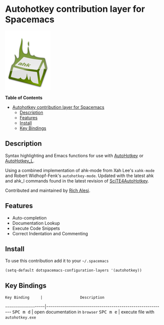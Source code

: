 # Autohotkey contribution layer for Spacemacs

![logo](img/ahk.png)

<!-- markdown-toc start - Don't edit this section. Run M-x markdown-toc/generate-toc again -->
**Table of Contents**

- [Autohotkey contribution layer for Spacemacs](#autohotkey-contribution-layer-for-spacemacs)
    - [Description](#description)
    - [Features](#features)
    - [Install](#install)
    - [Key Bindings](#key-bindings)

<!-- markdown-toc end -->

## Description

Syntax highlighting and Emacs functions for use with [AutoHotkey][] or
[AutoHotkey_L][].

Using a combined implementation of ahk-mode from Xah Lee's `xahk-mode`
and Robert Widhopf-Fenk's `autohotkey-mode`.  Updated with the latest
ahk and ahk_l commands found in the latest revision of
[SciTE4AutoHotkey][].

Contributed and maintained by [Rich Alesi][].

## Features

- Auto-completion
- Documentation Lookup
- Execute Code Snippets
- Correct Indentation and Commenting

## Install

To use this contribution add it to your `~/.spacemacs`

```elisp
(setq-default dotspacemacs-configuration-layers '(autohotkey))
```

## Key Bindings

    Key Binding     |                 Description
--------------------|------------------------------------------------------------
<kbd>SPC m d</kbd>  | open documentation in `browser`
<kbd>SPC m e</kbd>  | execute file with `autohotkey.exe`

[AutoHotkey]: http://www.autohotkey.com
[AutoHotkey_L]: http://ahkscript.org
[SciTE4AutoHotkey]: http://fincs.ahk4.net/scite4ahk/
[Rich Alesi]: https://www.github.com/ralesi
